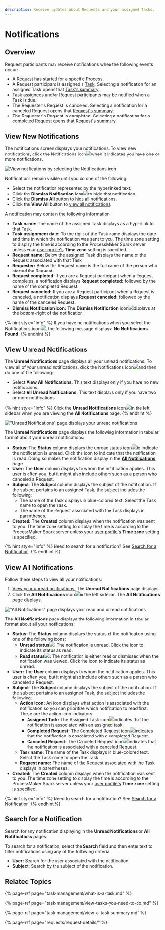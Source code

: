 ```yaml
---
description: Receive updates about Requests and your assigned Tasks.
---
```


# Notifications

## Overview

Request participants may receive notifications when the following events occur:

* A [Request](requests/what-is-a-request.md) has started for a specific Process.
* A Request participant is assigned a [Task](task-management/what-is-a-task.md). Selecting a notification for an assigned Task opens that [Task's summary](task-management/view-a-task-summary.md#summary-for-an-assigned-task).
* Task assignees and/or Request participants may be notified when a Task is due.
* The Requester's Request is canceled. Selecting a notification for a canceled Request opens that [Request's summary](requests/request-details/summary-for-canceled-requests.md).
* The Requester's Request is completed. Selecting a notification for a completed Request opens that [Request's summary](requests/request-details/summary-for-completed-requests.md).

## View New Notifications

The notifications screen displays your notifications. To view new notifications, click the Notifications icon![](../.gitbook/assets/notification-icon-notifications.png)when it indicates you have one or more notifications.

![View notifications by selecting the Notifications icon](../.gitbook/assets/notifications-drop-down.png)

Notifications remain visible until you do one of the following:

* Select the notification represented by the hyperlinked text.
* Click the **Dismiss Notification** icon![](../.gitbook/assets/dismiss-notification-icon-notification.png)to hide that notification.
* Click the **Dismiss All** button to hide all notifications.
* Click the **View All** button to [view all notifications](notifications.md#view-all-notifications).

A notification may contain the following information:

* **Task name:** The name of the assigned Task displays as a hyperlink to that Task.
* **Task assignment date:** To the right of the Task name displays the date and time in which the notification was sent to you. The time zone setting to display the time is according to the ProcessMaker Spark server unless your [user profile's](profile-settings.md#change-your-profile-settings) **Time zone** setting is specified.
* **Request name:** Below the assigned Task displays the name of the Request associated with that Task.
* **Requester:** Below the Request name is the full name of the person who started the Request.
* **Request completed:** If you are a Request participant when a Request completes, a notification displays **Request completed:** followed by the name of the completed Request.
* **Request canceled:** If you are a Request participant when a Request is canceled, a notification displays **Request canceled:** followed by the name of the canceled Request.
* **Dismiss Notification icon:** The **Dismiss Notification** icon![](../.gitbook/assets/dismiss-notification-icon-notification.png)displays at the bottom-right of the notification.

{% hint style="info" %}
If you have no notifications when you select the Notifications icon![](../.gitbook/assets/notification-icon-notifications.png), the following message displays: **No Notifications Found**.
{% endhint %}

## View Unread Notifications

The **Unread Notifications** page displays all your unread notifications. To view all of your unread notifications, click the Notifications icon![](../.gitbook/assets/notification-icon-notifications.png)and then do one of the following:

* Select **View All Notifications**. This text displays only if you have no new notifications.
* Select **All Unread Notifications**. This text displays only if you have two or more notifications.

{% hint style="info" %}
Click the **Unread Notifications** icon![](../.gitbook/assets/unread-notifications-icon-notifications.png)in the left sidebar when you are viewing the **All Notifications** page.
{% endhint %}

![&quot;Unread Notifications&quot; page displays your unread notifications](../.gitbook/assets/all-notifications-page.png)

The **Unread Notifications** page displays the following information in tabular format about your unread notifications:

* **Status:** The **Status** column displays the unread status icon![](../.gitbook/assets/unread-notification-icon-notifications.png)to indicate the notification is unread. Click the icon to indicate that the notification is read. Doing so makes the notification display in the [**All Notifications**](notifications.md#view-all-notifications) page.
* **User:** The **User** column displays to whom the notification applies. This user is often you, but it might also include others such as a person who canceled a Request.
* **Subject:** The **Subject** column displays the subject of the notification. If the subject pertains to an assigned Task, the subject includes the following:
  * The name of the Task displays in blue-colored text. Select the Task name to open the Task.
  * The name of the Request associated with the Task displays in parentheses.
* **Created:** The **Created** column displays when the notification was sent to you. The time zone setting to display the time is according to the ProcessMaker Spark server unless your [user profile's](profile-settings.md#change-your-profile-settings) **Time zone** setting is specified.

{% hint style="info" %}
Need to search for a notification? See [Search for a Notification](notifications.md#search-for-a-notification).
{% endhint %}

## View All Notifications

Follow these steps to view all your notifications:

1. [View your unread notifications.](notifications.md#view-unread-notifications) The **Unread Notifications** page displays.
2. Click the **All Notifications** icon![](../.gitbook/assets/archived-processes-icon-processes.png)in the left sidebar. The **All Notifications** page displays.

![&quot;All Notifications&quot; page displays your read and unread notifications](../.gitbook/assets/all-notifications-page-notifications.png)

The **All Notifications** page displays the following information in tabular format about all your notifications:

* **Status:** The **Status** column displays the status of the notification using one of the following icons:
  * **Unread status**![](../.gitbook/assets/unread-notification-icon-notifications.png)**:** The notification is unread. Click the icon to indicate its status as read.
  * **Read status**![](../.gitbook/assets/read-notification-icon-notifications.png)**:** The notification is either read or dismissed when the notification was viewed. Click the icon to indicate its status as unread.
* **User:** The **User** column displays to whom the notification applies. This user is often you, but it might also include others such as a person who canceled a Request.
* **Subject:** The **Subject** column displays the subject of the notification. If the subject pertains to an assigned Task, the subject includes the following:
  * **Action icon:** An icon displays what action is associated with the notification so you can prioritize which notification to read first. These are the action icon indicators:
    * **Assigned Task:** The Assigned Task icon![](../.gitbook/assets/notification-action-task-icon-requests.png)indicates that the notification is associated with an assigned task.
    * **Completed Request:** The Completed Request icon![](../.gitbook/assets/notification-action-completed-request-icon-requests.png)indicates that the notification is associated with a completed Request.
    * **Canceled Request:** The Canceled Request icon![](../.gitbook/assets/notification-action-cancel-request-icon-requests.png)indicates that the notification is associated with a canceled Request.
  * **Task name:** The name of the Task displays in blue-colored text. Select the Task name to open the Task.
  * **Request name:** The name of the Request associated with the Task displays in parentheses.
* **Created:** The **Created** column displays when the notification was sent to you. The time zone setting to display the time is according to the ProcessMaker Spark server unless your [user profile's](profile-settings.md#change-your-profile-settings) **Time zone** setting is specified.

{% hint style="info" %}
Need to search for a notification? See [Search for a Notification](notifications.md#search-for-a-notification).
{% endhint %}

## Search for a Notification

Search for any notification displaying in the **Unread Notifications** or **All Notifications** pages.

To search for a notification, select the **Search** field and then enter text to filter notifications using any of the following criteria:

* **User:** Search for the user associated with the notification.
* **Subject:** Search by the subject of the notification.

## Related Topics

{% page-ref page="task-management/what-is-a-task.md" %}

{% page-ref page="task-management/view-tasks-you-need-to-do.md" %}

{% page-ref page="task-management/view-a-task-summary.md" %}

{% page-ref page="requests/request-details/" %}

